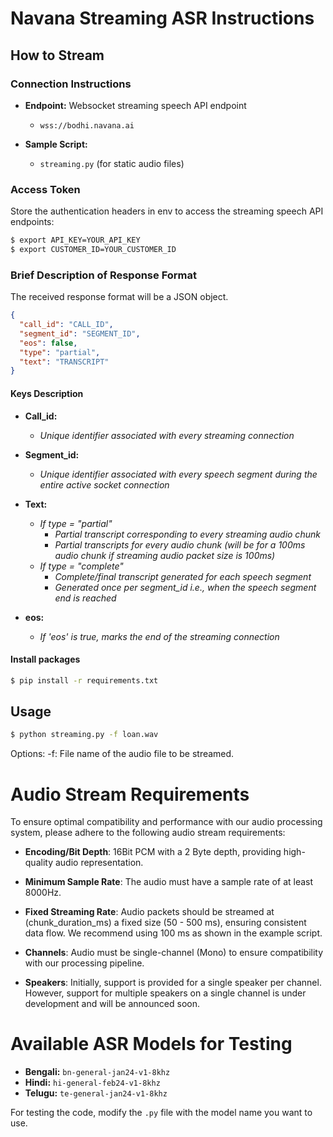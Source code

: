 # Navana Streaming ASR Instructions

## How to Stream

### Connection Instructions

- **Endpoint:** Websocket streaming speech API endpoint

  - `wss://bodhi.navana.ai`

- **Sample Script:**
  - `streaming.py` (for static audio files)

### Access Token

Store the authentication headers in env to access the streaming speech API endpoints:

```bash
$ export API_KEY=YOUR_API_KEY
$ export CUSTOMER_ID=YOUR_CUSTOMER_ID
```

### Brief Description of Response Format

The received response format will be a JSON object.

```json
{
  "call_id": "CALL_ID",
  "segment_id": "SEGMENT_ID",
  "eos": false,
  "type": "partial",
  "text": "TRANSCRIPT"
}
```

#### Keys Description

- **Call_id:**

  - _Unique identifier associated with every streaming connection_

- **Segment_id:**

  - _Unique identifier associated with every speech segment during the entire active socket connection_

- **Text:**

  - _If type = "partial"_
    - _Partial transcript corresponding to every streaming audio chunk_
    - _Partial transcripts for every audio chunk (will be for a 100ms audio chunk if streaming audio packet size is 100ms)_
  - _If type = "complete"_
    - _Complete/final transcript generated for each speech segment_
    - _Generated once per segment_id i.e., when the speech segment end is reached_

- **eos:**
  - _If 'eos' is true, marks the end of the streaming connection_

#### Install packages

```bash
$ pip install -r requirements.txt
```

## Usage

```bash
$ python streaming.py -f loan.wav
```

Options:
-f: File name of the audio file to be streamed.

# Audio Stream Requirements

To ensure optimal compatibility and performance with our audio processing system, please adhere to the following audio stream requirements:

- **Encoding/Bit Depth**: 16Bit PCM with a 2 Byte depth, providing high-quality audio representation.

- **Minimum Sample Rate**: The audio must have a sample rate of at least 8000Hz.

- **Fixed Streaming Rate**: Audio packets should be streamed at (chunk_duration_ms) a fixed size (50 - 500 ms), ensuring consistent data flow. We recommend using 100 ms as shown in the example script. 

- **Channels**: Audio must be single-channel (Mono) to ensure compatibility with our processing pipeline.

- **Speakers**: Initially, support is provided for a single speaker per channel. However, support for multiple speakers on a single channel is under development and will be announced soon.

# Available ASR Models for Testing

- **Bengali:** `bn-general-jan24-v1-8khz`
- **Hindi:** `hi-general-feb24-v1-8khz`
- **Telugu:** `te-general-jan24-v1-8khz`

For testing the code, modify the `.py` file with the model name you want to use.
